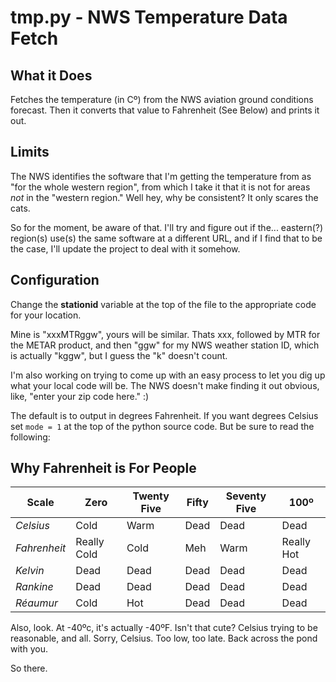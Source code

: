 # tmp.py - NWS Temperature Data Fetch

## What it Does

Fetches the temperature (in Cº) from the NWS aviation ground conditions
forecast. Then it converts that value to Fahrenheit \(See Below\) and prints it out.

## Limits

The NWS identifies the software that I'm getting the temperature from
as "for the whole western region", from which I take it that it is not
for areas _not_ in the "western region." Well hey, why be consistent?
It only scares the cats.

So for the moment, be aware of that. I'll try and figure out if the...
eastern\(?\) region\(s\) use\(s\) the same software at a different URL, and if
I find that to be the case, I'll update the project to deal with it
somehow.

## Configuration

Change the **stationid** variable at the top of the file to the
appropriate code for your location.

Mine is "xxxMTRggw", yours will be similar. Thats xxx, followed by MTR
for the METAR product, and then "ggw" for my NWS weather station ID,
which is actually "kggw", but I guess the "k" doesn't count.

I'm also working on trying to come up with an easy process to let you
dig up what your local code will be. The NWS doesn't make finding it out
obvious, like, "enter your zip code here." :\)

The default is to output in degrees Fahrenheit. If you want degrees
Celsius set `mode = 1` at the top of the python source code. But be
sure to read the following:

## Why Fahrenheit is For People

Scale | Zero | Twenty Five | Fifty | Seventy Five | 100º  
----- | ---- | ----------- | ----- | ------------ | ---  
 *Celsius* | Cold | Warm | Dead | Dead | Dead  
 *Fahrenheit* | Really Cold | Cold | Meh | Warm | Really Hot  
 *Kelvin* | Dead | Dead | Dead | Dead | Dead  
 *Rankine* | Dead | Dead | Dead | Dead | Dead  
 *Réaumur* | Cold | Hot | Dead | Dead | Dead
Also, look. At -40ºc, it's actually -40ºF.
Isn't that cute? Celsius trying to be reasonable, and all.
Sorry, Celsius. Too low, too late. Back across the pond with you.

So there.
